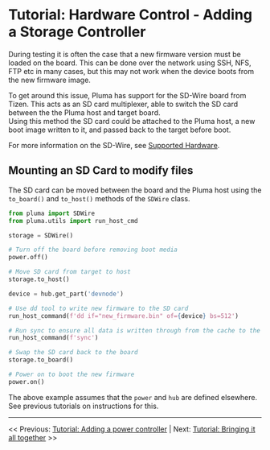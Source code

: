 # Tutorial: Hardware Control - Adding a Storage Controller

During testing it is often the case that a new firmware version must be loaded on the board. This can be done over the network using SSH, NFS, FTP etc in many cases, but this may not work when the device boots from the new firmware image.

To get around this issue, Pluma has support for the SD-Wire board from Tizen. This acts as an SD card multiplexer, able to switch the SD card between the the Pluma host and target board.  
Using this method the SD card could be attached to the Pluma host, a new boot image written to it, and passed back to the target before boot.

For more information on the SD-Wire, see [Supported Hardware](../supported-hardware.md).

## Mounting an SD Card to modify files

The SD card can be moved between the board and the Pluma host using the `to_board()` and `to_host()` methods of the `SDWire` class.

```python
from pluma import SDWire
from pluma.utils import run_host_cmd

storage = SDWire()

# Turn off the board before removing boot media
power.off()

# Move SD card from target to host
storage.to_host()

device = hub.get_part('devnode')

# Use dd tool to write new firmware to the SD card
run_host_command(f'dd if="new_firmware.bin" of={device} bs=512')

# Run sync to ensure all data is written through from the cache to the SD card
run_host_command(f'sync')

# Swap the SD card back to the board
storage.to_board()

# Power on to boot the new firmware
power.on()
```

The above example assumes that the `power` and `hub` are defined elsewhere.
See previous tutorials on instructions for this.

___

<< Previous: [Tutorial: Adding a power controller](./2-3-tutorial-power.md) |
Next: [Tutorial: Bringing it all together](./2-5-tutorial-board.md) >>
